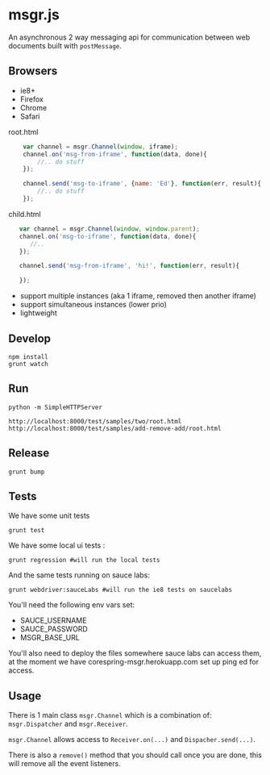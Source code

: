 # msgr.js

An asynchronous 2 way messaging api for communication between web documents built with `postMessage`.

## Browsers
* ie8+
* Firefox
* Chrome
* Safari


root.html
```javascript
    var channel = msgr.Channel(window, iframe);
    channel.on('msg-from-iframe', function(data, done){
        //.. do stuff
    });

    channel.send('msg-to-iframe', {name: 'Ed'}, function(err, result){
        //.. do stuff
    });
```

child.html
```javascript
   var channel = msgr.Channel(window, window.parent);
   channel.on('msg-to-iframe', function(data, done){
      //..
   });

   channel.send('msg-from-iframe', 'hi!', function(err, result){

   });
```


* support multiple instances (aka 1 iframe, removed then another iframe)
* support simultaneous instances (lower prio)
* lightweight

## Develop

    npm install
    grunt watch

## Run

    python -m SimpleHTTPServer

    http://localhost:8000/test/samples/two/root.html
    http://localhost:8000/test/samples/add-remove-add/root.html

## Release

    grunt bump


## Tests
We have some unit tests

    grunt test

We have some local ui tests :

    grunt regression #will run the local tests

And the same tests running on sauce labs:

    grunt webdriver:sauceLabs #will run the ie8 tests on saucelabs

You'll need the following env vars set:
* SAUCE_USERNAME
* SAUCE_PASSWORD
* MSGR_BASE_URL

You'll also need to deploy the files somewhere sauce labs can access them, at the moment we have corespring-msgr.herokuapp.com set up ping ed for access.


## Usage


There is 1 main class `msgr.Channel` which is a combination of: `msgr.Dispatcher` and `msgr.Receiver`.

`msgr.Channel` allows access to `Receiver.on(...)` and `Dispacher.send(...)`.

There is also a `remove()` method that you should call once you are done, this will remove all the event listeners.
